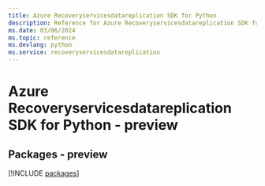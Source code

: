 ```yaml
---
title: Azure Recoveryservicesdatareplication SDK for Python
description: Reference for Azure Recoveryservicesdatareplication SDK for Python
ms.date: 03/06/2024
ms.topic: reference
ms.devlang: python
ms.service: recoveryservicesdatareplication
---
```

# Azure Recoveryservicesdatareplication SDK for Python - preview
## Packages - preview
[!INCLUDE [packages](recoveryservicesdatareplication-index.md)]